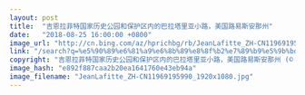 ```yaml
---
layout: post
title:  "吉恩拉菲特国家历史公园和保护区内的巴拉塔里亚小路，美国路易斯安那州"
date:   "2018-08-25 16:00:00 +0800"
image_url: "http://cn.bing.com/az/hprichbg/rb/JeanLafitte_ZH-CN11969195990_1920x1080.jpg"
link: "/search?q=%e5%90%89%e6%81%a9%e6%8b%89%e8%8f%b2%e7%89%b9%e5%9b%bd%e5%ae%b6%e5%8e%86%e5%8f%b2%e5%85%ac%e5%9b%ad%e5%92%8c%e4%bf%9d%e6%8a%a4%e5%8c%ba&form=hpcapt&mkt=zh-cn"
copyright: "吉恩拉菲特国家历史公园和保护区内的巴拉塔里亚小路，美国路易斯安那州 (© Karine Aigner/Tandem Stills + Motion)"
image_hash: "e892f887caa2b20ea1641760e43eb94a"
image_filename: "JeanLafitte_ZH-CN11969195990_1920x1080.jpg"
---
```

